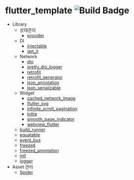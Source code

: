 # flutter_template ![Build Badge](https://github.com/SunChulBaek/FlutterTemplate/actions/workflows/build.yml/badge.svg)
* Library
  * 상태관리
    * [provider](https://pub.dev/packages/provider)
  * DI
    * [injectable](https://pub.dev/packages/injectable)
    * [get_it](https://pub.dev/packages/get_it)
  * Network
    * [dio](https://pub.dev/packages/dio)
    * [pretty_dio_logger](https://pub.dev/packages/pretty_dio_logger)
    * [retrofit](https://pub.dev/packages/retrofit)
    * [retrofit_generator](https://pub.dev/packages/retrofit_generator)
    * [json_annotation](https://pub.dev/packages/json_annotation)
    * [json_serializable](https://pub.dev/packages/json_serializable)
  * Widget
    * [cached_network_image](https://pub.dev/packages/cached_network_image)
    * [flutter_svg](https://pub.dev/packages/flutter_svg)
    * [infinite_scroll_pagination](https://pub.dev/packages/infinite_scroll_pagination)
    * [lottie](https://pub.dev/packages/lottie)
    * [smooth_page_indicator](https://pub.dev/packages/smooth_page_indicator)
    * [webview_flutter](https://pub.dev/packages/webview_flutter)
  * [build_runner](https://pub.dev/packages/build_runner)
  * [equatable](https://pub.dev/packages/equatable)
  * [event_bus](https://pub.dev/packages/event_bus)
  * [freezed](https://pub.dev/packages/freezed)
  * [freezed_annotation](https://pub.dev/packages/freezed_annotation)
  * [intl](https://pub.dev/packages/intl)
  * [logger](https://pub.dev/packages/logger)
* Asset 관리
  * [Spider](https://pub.dev/packages/spider)